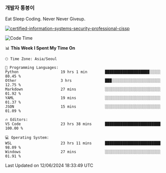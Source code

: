 ### 개발자 통붕이
Eat Sleep Coding.
Never Never Giveup.

[![certified-information-systems-security-professional-cissp](https://user-images.githubusercontent.com/44606727/157613689-acd84ec6-5f8f-4e79-89d9-a8d51f033634.png)](https://www.credly.com/badges/f394a010-85a0-450b-9136-8043af01d71c/public_url)

<!--START_SECTION:waka-->
![Code Time](http://img.shields.io/badge/Code%20Time-3%2C068%20hrs%207%20mins-blue)

📊 **This Week I Spent My Time On** 

```text
🕑︎ Time Zone: Asia/Seoul

💬 Programming Languages: 
Python                   19 hrs 1 min        ████████████████████░░░░░   80.45 % 
Other                    3 hrs               ███░░░░░░░░░░░░░░░░░░░░░░   12.75 % 
Markdown                 27 mins             ░░░░░░░░░░░░░░░░░░░░░░░░░   01.92 % 
YAML                     19 mins             ░░░░░░░░░░░░░░░░░░░░░░░░░   01.37 % 
JSON                     15 mins             ░░░░░░░░░░░░░░░░░░░░░░░░░   01.09 % 

🔥 Editors: 
VS Code                  23 hrs 38 mins      █████████████████████████   100.00 % 

💻 Operating System: 
WSL                      23 hrs 11 mins      █████████████████████████   98.09 % 
Windows                  27 mins             ░░░░░░░░░░░░░░░░░░░░░░░░░   01.91 % 
```


 Last Updated on 12/06/2024 18:33:49 UTC
<!--END_SECTION:waka-->
